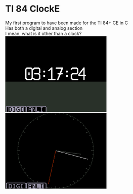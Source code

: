# TI 84 ClockE

My first program to have been made for the TI 84+ CE in C <br>
Has both a digital and analog section <br>
I mean, what is it other than a clock? <br>
![Screenshot of Digital](https://github.com/Melonchanism/ClockE/blob/main/screenshot1.png)<br>
![Screenshot of Analog](https://github.com/Melonchanism/ClockE/blob/main/screenshot2.png)
